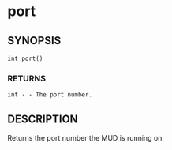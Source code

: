 # port

## SYNOPSIS

    int port()

### RETURNS

    int - - The port number.

## DESCRIPTION

Returns the port number the MUD is running on.
